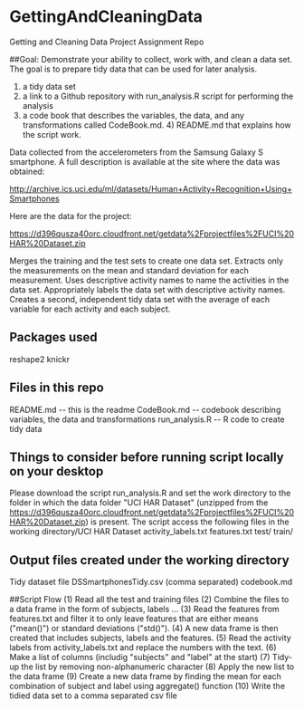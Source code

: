 GettingAndCleaningData
======================

Getting and Cleaning Data Project Assignment Repo

##Goal: 
Demonstrate your ability to collect, work with, and clean a data set. The goal is to prepare tidy data that can be used for later analysis. 
1) a tidy data set 
2) a link to a Github repository with run_analysis.R script for performing the analysis
3) a code book that describes the variables, the data, and any transformations called CodeBook.md. 4) README.md that explains how the script work.

Data collected from the accelerometers from the Samsung Galaxy S smartphone. 
A full description is available at the site where the data was obtained:

http://archive.ics.uci.edu/ml/datasets/Human+Activity+Recognition+Using+Smartphones

Here are the data for the project:

https://d396qusza40orc.cloudfront.net/getdata%2Fprojectfiles%2FUCI%20HAR%20Dataset.zip

Merges the training and the test sets to create one data set.
Extracts only the measurements on the mean and standard deviation for each measurement.
Uses descriptive activity names to name the activities in the data set.
Appropriately labels the data set with descriptive activity names.
Creates a second, independent tidy data set with the average of each variable for each activity and each subject.

## Packages used
reshape2
knickr

## Files in this repo
README.md -- this is the readme
CodeBook.md -- codebook describing variables, the data and transformations
run_analysis.R --  R code to create tidy data

## Things to consider before running script locally on your desktop
Please download the script run_analysis.R and set the work directory to the folder in which the
data folder "UCI HAR Dataset" (unzipped from the https://d396qusza40orc.cloudfront.net/getdata%2Fprojectfiles%2FUCI%20HAR%20Dataset.zip) is present.
The script access the following files in the working directory/UCI HAR Dataset
activity_labels.txt
features.txt
test/
train/

## Output files created under the working directory
Tidy dataset file DSSmartphonesTidy.csv (comma separated)
codebook.md

##Script Flow
(1) Read all the test and training files
(2) Combine the files to a data frame in the form of subjects, labels ...
(3) Read the features from features.txt and filter it to only leave features that are either means ("mean()") or standard deviations ("std()"). 
(4) A new data frame is then created that includes subjects, labels and the features.
(5) Read the activity labels from activity_labels.txt and replace the numbers with the text.
(6) Make a list of columns (includig "subjects" and "label" at the start)
(7) Tidy-up the list by removing non-alphanumeric character 
(8) Apply the new list to the data frame
(9) Create a new data frame by finding the mean for each combination of subject and label using aggregate() function
(10) Write the tidied data set to a comma separated csv file


